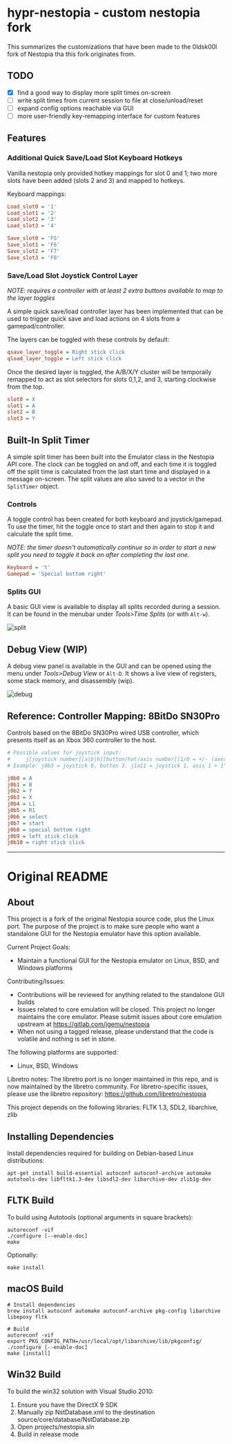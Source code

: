 # hypr-nestopia - custom nestopia fork

This summarizes the customizations that have been made to the 0ldsk00l fork of Nestopia tha this fork originates
from.

## TODO

- [x] find a good way to display more split times on-screen
- [ ] write split times from current session to file at close/unload/reset
- [ ] expand config options reachable via GUI
- [ ] more user-friendly key-remapping interface for custom features

## Features
### Additional Quick Save/Load Slot Keyboard Hotkeys

Vanilla nestopia only provided hotkey mappings for slot 0 and 1; two more slots have been added
(slots 2 and 3) and mapped to hotkeys.

Keyboard mappings:

```ini
Load_slot0 = '1'
Load_slot1 = '2'
Load_slot2 = '3'
Load_slot3 = '4'

Save_slot0 = 'F5'
Save_slot1 = 'F6'
Save_slot2 = 'F7'
Save_slot3 = 'F8'
```

### Save/Load Slot Joystick Control Layer

_NOTE: requires a controller with at least 2 extra buttons available to map to the layer toggles_

A simple quick save/load controller layer has been implemented that can be used to trigger quick
save and load actions on 4 slots from a gamepad/controller.

The layers can be toggled with these controls by default:

```ini
qsave_layer_toggle = Right stick click
qload_layer_toggle = Left stick click
```

Once the desired layer is toggled, the A/B/X/Y cluster will be temporaily remapped to act as slot selectors for
slots 0,1,2, and 3, starting clockwise from the top.

```ini
slot0 = X
slot1 = A
slot2 = B
slot3 = Y
```

## Built-In Split Timer

A simple split timer has been built into the Emulator class in the Nestopia API core. The clock can
be toggled on and off, and each time it is toggled off the split time is calculated from the last
start time and displayed in a message on-screen. The split values are also saved to a vector in the
`SplitTimer` object.

### Controls

A toggle control has been created for both keyboard and joystick/gamepad. To use the timer, hit
the toggle once to start and then again to stop it and calculate the split time.

_NOTE: the timer doesn't automatically continue so in order to start a new split you need to toggle it back on after completing the last one._

```ini
Keyboard = 't'
Gamepad = 'Special bottom right'
```

### Splits GUI

A basic GUI view is available to display all splits recorded during a session. It can be found in
the menubar under _Tools>Time Splits_ (or with `Alt-w`).

![split](static/splitwin2.png)


## Debug View (WIP)

A debug view panel is available in the GUI and can be opened using the menu under _Tools>Debug View_ or `Alt-D`. It shows a live view of registers, some stack memory, and disassembly (wip).

![debug](static/debug.png)


## Reference: Controller Mapping: 8BitDo SN30Pro

Controls based on the 8BitDo SN30Pro wired USB controller, which presents itself as an Xbox 360
controller to the host.

```ini
# Possible values for joystick input:
#     j[joystick number][a|b|h][button/hat/axis number][1/0 = +/- (axes only)]
# Example: j0b3 = joystick 0, button 3. j1a11 = joystick 1, axis 1 + 1";

j0b0 = A
j0b1 = B
j0b2 = Y
j0b3 = X
j0b4 = L1
j0b5 = R1
j0b6 = select
j0b7 = start
j0b8 = special bottom right
j0b9 = left stick click
j0b10 = right stick click
```


---

# Original README
## About
This project is a fork of the original Nestopia source code, plus the 
Linux port. The purpose of the project is to make sure people who want
a standalone GUI for the Nestopia emulator have this option available.

Current Project Goals:
* Maintain a functional GUI for the Nestopia emulator on Linux, BSD, and Windows platforms

Contributing/Issues:
* Contributions will be reviewed for anything related to the standalone GUI builds
* Issues related to core emulation will be closed. This project no longer maintains the core emulator. Please submit issues about core emulation upstream at https://gitlab.com/jgemu/nestopia
* When not using a tagged release, please understand that the code is volatile and nothing is set in stone.

The following platforms are supported:
* Linux, BSD, Windows

Libretro notes:
The libretro port is no longer maintained in this repo, and is now maintained by the
libretro community. For libretro-specific issues, please use the libretro repository:
https://github.com/libretro/nestopia

This project depends on the following libraries:
FLTK 1.3, SDL2, libarchive, zlib

## Installing Dependencies
Install dependencies required for building on Debian-based Linux distributions:
```
apt-get install build-essential autoconf autoconf-archive automake autotools-dev libfltk1.3-dev libsdl2-dev libarchive-dev zlib1g-dev
```

## FLTK Build
To build using Autotools (optional arguments in square brackets):
```
autoreconf -vif
./configure [--enable-doc]
make
```
Optionally:
```
make install
```

## macOS Build
```
# Install dependencies
brew install autoconf automake autoconf-archive pkg-config libarchive libepoxy fltk

# Build
autoreconf -vif
export PKG_CONFIG_PATH=/usr/local/opt/libarchive/lib/pkgconfig/
./configure [--enable-doc]
make [install]
```

## Win32 Build
To build the win32 solution with Visual Studio 2010:
1. Ensure you have the DirectX 9 SDK
2. Manually zip NstDatabase.xml to the destination source/core/database/NstDatabase.zip
3. Open projects/nestopia.sln
4. Build in release mode
